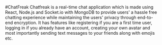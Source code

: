 #ChatFreak
Chatfreak is a real-time chat application which is made using React, Node.js and Socket.io with MongoDB to provide users' a hassle free chatting experience while maintaining the users' privacy through end-to-end encryption. It has features like registering if you are a first time user, logging in if you already have an account, creating your own avatar and most importantly sending text messages to your friends along with emojis etc.

